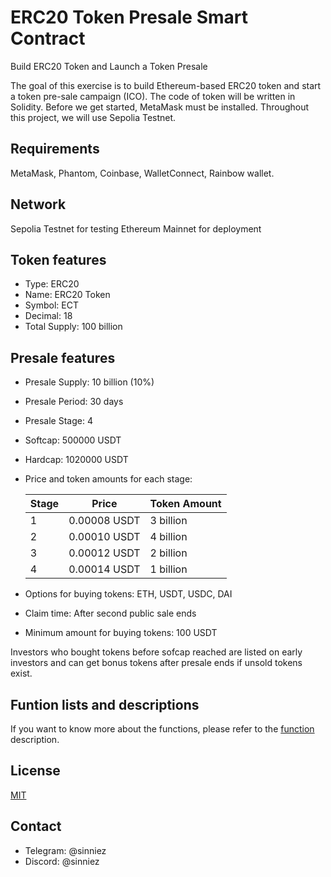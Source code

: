 # ERC20 Token Presale Smart Contract

Build ERC20 Token and Launch a Token Presale

The goal of this exercise is to build Ethereum-based ERC20 token and start a token pre-sale campaign (ICO).
The code of token will be written in Solidity. Before we get started, MetaMask must be installed. Throughout this project, we will use Sepolia Testnet.

## Requirements
MetaMask, Phantom, Coinbase, WalletConnect, Rainbow wallet.

## Network
Sepolia Testnet for testing
Ethereum Mainnet for deployment

## Token features
- Type: ERC20
- Name: ERC20 Token
- Symbol: ECT
- Decimal: 18
- Total Supply: 100 billion

##	Presale features
- Presale Supply: 10 billion (10%)
- Presale Period: 30 days
- Presale Stage: 4
- Softcap: 500000 USDT
- Hardcap: 1020000 USDT    
- Price and token amounts for each stage:
  
   | Stage | Price | Token Amount |
   | ----- | ----- | ----- |
   | 1 | 0.00008 USDT | 3 billion |
   | 2 | 0.00010 USDT | 4 billion |
   | 3 | 0.00012 USDT | 2 billion |
   | 4 | 0.00014 USDT | 1 billion |

- Options for buying tokens: ETH, USDT, USDC, DAI
- Claim time: After second public sale ends
- Minimum amount for buying tokens: 100 USDT

Investors who bought tokens before sofcap reached are listed on early investors and can get bonus tokens after presale ends if unsold tokens exist.

## Funtion lists and descriptions
If you want to know more about the functions, please refer to the [function](https://github.com/sinniez/EVM--Token-Presale--Contract/blob/master/function_description.md) description.

## License
[MIT](./LICENSE)

## Contact
- Telegram: @sinniez
- Discord: @sinniez

